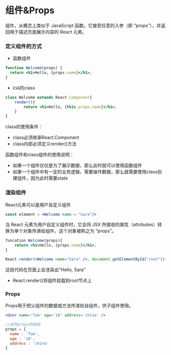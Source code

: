 # 组件&Props

组件，从概念上类似于 JavaScript 函数。它接受任意的入参（即 “props”），并返回用于描述页面展示内容的 React 元素。



### 定义组件的方式

* 函数组件

```jsx
function Welcome(props) {
  return <h1>Hello, {props.name}</h1>;
}
```

* `ES6`的class

```jsx
class Welcome extends React.Component{
    render(){
        return <h1>Hello, {this.props.name}</h1>;
    }
}
```

class的使用条件：

* class必须继承React.Component
* class内部必须定义render()方法

函数组件和class组件的使用说明：

* 如果一个组件仅仅是为了展示数据，那么此时就可以使用函数组件
* 如果一个组件中有一定的业务逻辑，需要操作数据，那么就需要使用class创建组件，因为此时需要state



### 渲染组件

React元素可以是用户自定义组件

```jsx
const element = <Welcome name = "Sara"/>
```

当 React 元素为用户自定义组件时，它会将 JSX 所接收的属性（attributes）转换为单个对象传递给组件，这个对象被称之为 “props”。

```jsx
funcation Welcome(props){
    return <h1>Hello, {props.name}</h1>;
}

React.render(<Welcome name="Sara" />, document.getElementById("root"));
```

这段代码在页面上会渲染出"Hello, Sara"

* React.render()将组件挂载到root节点上



### Props

Props用于把父组件的数据或方法传递给自组件，供子组件使用。

```jsx
<User name='Tom' age='18' address='china' />

//此时props的结构
props = {
  name : 'Tom',
  age : '18',
  address : 'china'
}
```

